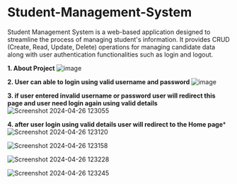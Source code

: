 # Student-Management-System
Student Management System is a web-based application designed to streamline the process of managing student's information. It provides CRUD (Create, Read, Update, Delete) operations for managing candidate data along with user authentication functionalities such as login and logout.

**1. About Project** 
![image](https://github.com/SurendraKondru/Student-Management-System/assets/146423581/a606d047-4cca-42d0-9f71-91334be24218)

**2. User can able to login using valid username and password**
![image](https://github.com/SurendraKondru/Student-Management-System/assets/146423581/761b84c8-4a9d-418a-961d-37f86ab6bc89)

**3. if user entered invalid username or password user will redirect this page and user need login again using valid details**
![Screenshot 2024-04-26 123055](https://github.com/SurendraKondru/Student-Management-System/assets/146423581/7ddd3a9b-4406-4ba3-898e-cf5d2260b8ff)

**4. after user login using valid details user will redirect to the Home page***
![Screenshot 2024-04-26 123120](https://github.com/SurendraKondru/Student-Management-System/assets/146423581/a8995cef-7362-4813-8921-983e50452d69)


![Screenshot 2024-04-26 123158](https://github.com/SurendraKondru/Student-Management-System/assets/146423581/e4d68b66-2fb8-4410-88b6-73ddca58ff24)

![Screenshot 2024-04-26 123228](https://github.com/SurendraKondru/Student-Management-System/assets/146423581/78abb766-66ad-497a-8161-5949ec15e19e)

![Screenshot 2024-04-26 123245](https://github.com/SurendraKondru/Student-Management-System/assets/146423581/1cdfba2d-a689-4d70-851d-55f1c30e2c4e)








